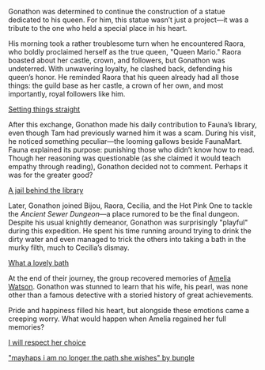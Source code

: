 Gonathon was determined to continue the construction of a statue dedicated to his queen. For him, this statue wasn’t just a project—it was a tribute to the one who held a special place in his heart.

His morning took a rather troublesome turn when he encountered Raora, who boldly proclaimed herself as the true queen, "Queen Mario." Raora boasted about her castle, crown, and followers, but Gonathon was undeterred. With unwavering loyalty, he clashed back, defending his queen’s honor. He reminded Raora that his queen already had all those things: the guild base as her castle, a crown of her own, and most importantly, royal followers like him.

[Setting things straight](#embed:https://www.youtube.com/embed/LSGUo-UnXwY?si=kRppaniN78G_vTUC&start=1233)

After this exchange, Gonathon made his daily contribution to Fauna’s library, even though Tam had previously warned him it was a scam. During his visit, he noticed something peculiar—the looming gallows beside FaunaMart. Fauna explained its purpose: punishing those who didn’t know how to read. Though her reasoning was questionable (as she claimed it would teach empathy through reading), Gonathon decided not to comment. Perhaps it was for the greater good?

[A jail behind the library](#embed:https://www.youtube.com/live/LSGUo-UnXwY?feature=shared&t=1912)

Later, Gonathon joined Bijou, Raora, Cecilia, and the Hot Pink One to tackle the _Ancient Sewer Dungeon_—a place rumored to be the final dungeon. Despite his usual knightly demeanor, Gonathon was surprisingly "playful" during this expedition. He spent his time running around trying to drink the dirty water and even managed to trick the others into taking a bath in the murky filth, much to Cecilia’s dismay.

[What a lovely bath](#embed:https://www.youtube.com/live/LSGUo-UnXwY?feature=shared&t=9423)

At the end of their journey, the group recovered memories of [Amelia Watson](https://www.youtube.com/live/LSGUo-UnXwY?feature=shared&t=8466). Gonathon was stunned to learn that his wife, his pearl, was none other than a famous detective with a storied history of great achievements.

Pride and happiness filled his heart, but alongside these emotions came a creeping worry. What would happen when Amelia regained her full memories?

[I will respect her choice](#embed:https://www.youtube.com/live/LSGUo-UnXwY?feature=shared&t=12019)

["mayhaps i am no longer the path she wishes" by bungle](https://x.com/bbbbungle/status/1831862192855228538)
